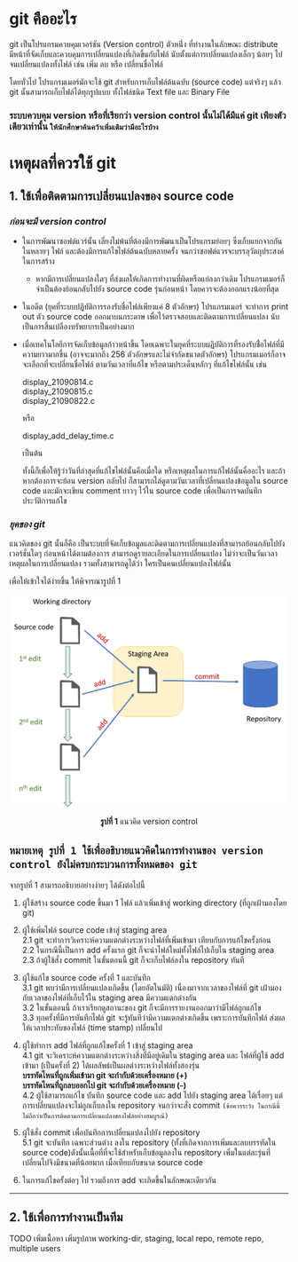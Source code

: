 # git คืออะไร
  git เป็นโปรแกรมควบคุมเวอร์ชัน (Version control) ตัวหนึ่่ง ที่ทำงานในลักษณะ distribute มีหน้าที่จัดเก็บและควบคุมการเปลี่ยนแปลงที่เกิดขึ้นกับไฟล์ นับตั้งแต่การเปลี่ยนแปลงเล็กๆ น้อยๆ ไปจนเปลี่ยนแปลงทั้งไฟล์ เช่น เพิ่ม ลบ หรือ เปลี่ยนชื่อไฟล์ 

  โดยทั่วไป โปรแกรมเมอร์มักจะใช้ git สำหรับการเก็บไฟล์ต้นฉบับ (source code) แต่จริงๆ แล้ว git นั้นสามารถเก็บไฟล์ได้ทุกรูปแบบ ทั้งไฟล์ชนิด Text file และ Binary File

### ระบบควบคุม version หรือที่เรียกว่า version control นั้นไม่ได้มีแค่ git เพียงตัวเดียวเท่านั้น  ```ให้นักศึกษาค้นคว้าเพิ่มเติมว่ามีอะไรบ้าง```


# เหตุผลที่ควรใช้ git
## 1. ใช้เพื่อติดตามการเปลี่ยนแปลงของ source code
### ___ก่อนจะมี version control___

* ในการพัฒนาซอฟต์แวร์นั้น เลี่ยงไม่พ้นที่ต้องมีการพัฒนาเป็นโปรแกรมย่อยๆ ซึ่งเก็บแยกจากกันในหลายๆ ไฟล์ และต้องมีการแก้ไขไฟล์ต้นฉบับหลายครั้ง จนกว่าซอฟต์แวรจะบรรลุวัตถุประสงค์ในการสร้าง 

    * หากมีการเปลี่ยนแปลงใดๆ ที่ส่งผลให้เกิดการทำงานที่ผิดหรือแย่ลงกว่าเดิม โปรแกรมเมอร์ก็จำเป็นต้องย้อนกลับไปยัง source code รุ่นก่อนหน้า โดยควรจะต้องออกแรงน้อยที่สุด

* ในอดีต (ยุคทึ่ระบบปฏิบัติการรองรับชื่อไฟล์เพียงแค่ 8 ตัวอักษร) โปรแกรมเมอร์ จะทำการ print out ตัว source code  ออกมาบนกระดาษ เพื่อไว้ตรวจสอบและติดตามการเปลี่ยนแปลง นับเป็นการสิ้นเปลืองทรัพยากรเป็นอย่างมาก

* เมื่อเทคโนโลยีการจัดเก็บข้อมูลก้าวหน้าขึ้น โดยเฉพาะในยุคที่ระบบผฏิบัติการที่รองรับชื่่อไฟล์ที่มีความยาวมากขึ้น (อาจจะมากถึง 256 ตัวอักษรและไม่จำกัดขนาดตัวอักษร) โปรแกรมเมอร์ก็อาจจะเลือกที่จะเปลี่ยนชื่อไฟล์ ตามวันเวลาที่แก้ไข หรือตามประเด็นหลักๆ ที่แก้ไขไฟล์นั้น เช่น

    display_21090814.c <br> 
    display_21090815.c <br>
    display_21090822.c 
    
    หรือ 

    display_add_delay_time.c

    เป็นต้น 

    ทั้งนี้ก็เพื่อให้รู้ว่าวันที่ล่าสุดที่แก้ไขไฟล์นั้นคือเมื่อใด หรือเหตุผลในการแก้ไฟล์นั้นคื่ออะไร และถ้าหากต้องการจะย้อน version กลับไป ก็สามารถไล่ดูตามวันเวลาที่เปลี่ยนแปลงข้อมูลใน source code  และมักจะเขียน comment ยาวๆ ไว้ใน source code เพื่อเป็นการจดบันทึกประวัติการแก้ไข


### ___ยุคของ git___

แนวคิดของ git นั้นก็คือ เป็นระบบที่จัดเก็บข้อมูลและติดตามการเปลี่ยนแปลงที่สามารถย้อนกลับไปยังเวอร์ชั่นใดๆ ก่อนหน้าได้ตามต้องการ สามารถดูรายละเอียดในการเปลี่ยนแปลง ไม่ว่าจะเป็นวันเวลา เหตุผลในการเปลี่ยนแปลง รวมทั้งสามารถดูได้ว่า ใครเป็นคนเปลี่ยนแปลงไฟล์นั้น

เพื่อให้เข้าใจได้ง่ายขึ้น ให้พิจารณารูปที่ 1  


<p align="center">  <img src="./images/git-intro-01.png"> </p>
<p align="center"> <b>รูปที่ 1</b> แนวคิด version control</p>

## ```หมายเหตุ รูปที่ 1 ใช้เพื่ออธิบายแนวคิดในการทำงานของ version control ยังไม่ครบกระบวนการทั้งหมดของ git ```

จากรูปที่ 1 สามารถอธิบายอย่างง่ายๆ ได้ดังต่อไปนี้
1. ผู้ใช้สร้าง source code ขึ้นมา 1 ไฟล์ แล้วเพิ่มเข้าสู่ working directory (ที่ถูกเฝ้ามองโดย git)

2. ผู้ใช้เพิ่มไฟล์ source code เข้าสู่ staging area   
2.1 git จะทำการวิเคราะห์ความแตกต่างระหว่างไฟล์ที่เพิ่มเข้ามา เทียบกับการแก้ไขครั้งก่อน  
2.2 ในกรณีนี้เป็นการ add ครั้งแรก git ก็จะนำไฟล์ใหม่ทั้งไฟล์ไปเก็บใน staging area  
2.3 ถ้าผู้ใช้สั่ง commit ในขั้นตอนนี้  git ก็จะเก็บไฟล์ลงใน repository ทันที

3. ผู้ใช้แก้ไข source code ครั้งที่ 1 และบันทึก  
3.1 git พบว่ามีการเปลี่ยนแปลงเกิดขึ้น (โดยอัตโนมัติ) เนื่องมาจากเวลาของไฟล์ที่ git เฝ้ามอง กับเวลาของไฟล์ที่เก็บไว้ใน staging  area มีความแตกต่างกัน  
3.2 ในขั้นตอนนี้ ถ้าเราเรียกดูสถานะของ git ก็จะมีการรายงานออกมาว่ามีไฟล์ถูกแก้ไข  
3.3 ทุกครั้งที่มีการบันทึกไฟล์ git จะรู้ทันทีว่ามีความแตกต่างเกิดขึ้น เพราะการบันทึกไฟล์ ส่งผลให้เวลาประทับของไฟล์ (time stamp) เปลี่ยนไป 

4. ผู้ใช้ทำการ add ไฟล์ที่ถูกแก้ไขครั้งที่ 1 เข้าสู่ staging area  
4.1 git จะวิเคราะห์ความแตกต่างระหว่างสิ่งที่มีอยู่เดิมใน staging area และ ไฟล์ที่ผู้ใช้ add เข้ามา (เป็นครั้งที่ 2) ได้ผลลัพธ์เป็นผลต่างระหว่างไฟล์ทั้งสองรุ่น  <br>
__บรรทัดไหนที่ถูกเพิ่มเข้ามา git จะกำกับด้วยเครื่องหมาย (+)__<br>
__บรรทัดไหนที่ถูกลบออกไป git จะกำกับด้วยเครื่องหมาย (-)__  
4.2 ผู้ใช้สามารถแก้ไข บันทึก source code และ add ไปยัง staging area ได้เรื่อยๆ แต่การเปลี่ยนแปลงจะไม่ถูกเก็บลงใน repository จนกว่าจะสั่ง commit ``(ข้อควรระวัง ในกรณีนี้ ไม่ถือว่าเป็นการติดตามการเปลี่ยนแปลงของไฟล์อย่างสมบูรณ๊)``

5. ผู้ใช้สั่ง commit เพื่อบันทึกการเปลี่ยนแปลงไปยัง repository  
5.1 git จะบันทึก เฉพาะส่วนต่าง ลงใน repository  (ทั้งที่เกิดจากการเพิ่มและลบบรรทัดใน source code)ดังนั้นเนื้อที่ที่จะใช้สำหรับเก็บข้อมูลลงใน repository เพิ่มในแต่ละรุ่นที่เปลี่ยนไปจึงมีขนาดที่น้อยมาก เมื่อเทียบกับขนาด source code 
6. ในการแก้ไขครั้งต่อๆ ไป รวมถึงการ add จะเกิดขึ้นในลักษณะเดียวกัน 

***
## 2. ใช้เพื่อการทำงานเป็นทีม

TODO เพิ่มเนื้อหา
เพิ่มรูปภาพ working-dir, staging, local repo, remote repo, 
multiple users